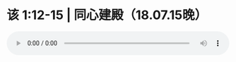 # 该 1:12-15 | 同心建殿（18.07.15晚） 

<audio style="width: 100%;" preload="false" controls controlslist="nodownload"><source src="http://file.simai.life/audio/mp3/old/26292.mp3" type="audio/mpeg">Your browser does not support the audio element.</audio>


